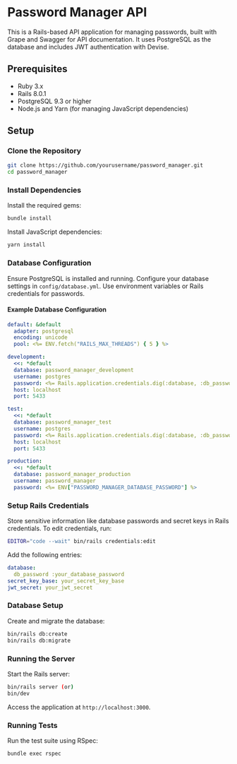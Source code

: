 # Password Manager API

This is a Rails-based API application for managing passwords, built with Grape and Swagger for API documentation. It uses PostgreSQL as the database and includes JWT authentication with Devise.

## Prerequisites

- Ruby 3.x
- Rails 8.0.1
- PostgreSQL 9.3 or higher
- Node.js and Yarn (for managing JavaScript dependencies)

## Setup

### Clone the Repository

```bash
git clone https://github.com/yourusername/password_manager.git
cd password_manager
```

### Install Dependencies

Install the required gems:

```bash
bundle install
```

Install JavaScript dependencies:

```bash
yarn install
```

### Database Configuration

Ensure PostgreSQL is installed and running. Configure your database settings in `config/database.yml`. Use environment variables or Rails credentials for passwords.
#### Example Database Configuration

```yaml
default: &default
  adapter: postgresql
  encoding: unicode
  pool: <%= ENV.fetch("RAILS_MAX_THREADS") { 5 } %>

development:
  <<: *default
  database: password_manager_development
  username: postgres
  password: <%= Rails.application.credentials.dig(:database, :db_password) %>
  host: localhost
  port: 5433

test:
  <<: *default
  database: password_manager_test
  username: postgres
  password: <%= Rails.application.credentials.dig(:database, :db_password %>
  host: localhost
  port: 5433

production:
  <<: *default
  database: password_manager_production
  username: password_manager
  password: <%= ENV["PASSWORD_MANAGER_DATABASE_PASSWORD"] %>
```

### Setup Rails Credentials

Store sensitive information like database passwords and secret keys in Rails credentials. To edit credentials, run:

```bash
EDITOR="code --wait" bin/rails credentials:edit
```

Add the following entries:

```yaml
database:
  db_password :your_database_password
secret_key_base: your_secret_key_base
jwt_secret: your_jwt_secret
```

### Database Setup

Create and migrate the database:

```bash
bin/rails db:create
bin/rails db:migrate
```

### Running the Server

Start the Rails server:

```bash
bin/rails server (or)
bin/dev
```

Access the application at `http://localhost:3000`.


### Running Tests

Run the test suite using RSpec:

```bash
bundle exec rspec
```